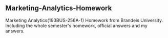 ## Marketing-Analytics-Homework
Marketing Analytics(193BUS-256A-1) Homework from Brandeis University.
Including the whole semester's homework, official answers and my answers.
